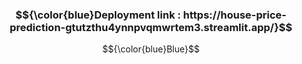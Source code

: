 ### $${\color{blue}Deployment link : https://house-price-prediction-gtutzthu4ynnpvqmwrtem3.streamlit.app/}$$
$${\color{blue}Blue}$$
